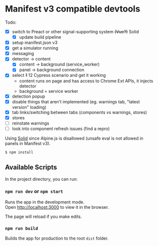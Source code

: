 # Manifest v3 compatible devtools

Todo:

- [x] switch to Preact or other signal-supporting system ~~(Vue?)~~ Solid
  - [x] update build pipeline
- [x] setup manifest.json v3
- [x] get a simulator running
- [x] messaging
- [x] detector -> content
  - [x] content -> background (service_worker)
  - [x] panel -> background connection
- [x] select ~~1~~ 12 Cypress scenario and get it working
  - content runs on page and has access to Chrome Ext APIs, it injects detector
  - background = service worker
- [x] detection popup
- [x] disable things that aren't implemented (eg. warnings tab, "latest version" loading)
- [x] tab links/switching between tabs (components vs warnings, stores)
- [x] stores
- [ ] reinstate warnings
- [ ] look into component refresh issues (find a repro)

Using [Solid](https://solidjs.com) since Alpine.js is disallowed (unsafe eval is not allowed in panels in Manifest v3).

```bash
$ npm install
```

## Available Scripts

In the project directory, you can run:

### `npm run dev` or `npm start`

Runs the app in the development mode.<br>
Open [http://localhost:3000](http://localhost:3000) to view it in the browser.

The page will reload if you make edits.<br>

### `npm run build`

Builds the app for production to the root `dist` folder.
